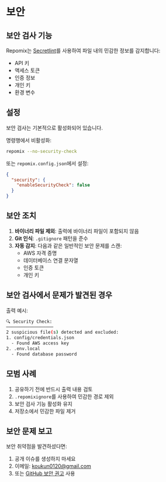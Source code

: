 # 보안

## 보안 검사 기능

Repomix는 [Secretlint](https://github.com/secretlint/secretlint)를 사용하여 파일 내의 민감한 정보를 감지합니다:
- API 키
- 액세스 토큰
- 인증 정보
- 개인 키
- 환경 변수

## 설정

보안 검사는 기본적으로 활성화되어 있습니다.

명령행에서 비활성화:
```bash
repomix --no-security-check
```

또는 `repomix.config.json`에서 설정:
```json
{
  "security": {
    "enableSecurityCheck": false
  }
}
```

## 보안 조치

1. **바이너리 파일 제외**: 출력에 바이너리 파일이 포함되지 않음
2. **Git 인식**: `.gitignore` 패턴을 준수
3. **자동 감지**: 다음과 같은 일반적인 보안 문제를 스캔:
    - AWS 자격 증명
    - 데이터베이스 연결 문자열
    - 인증 토큰
    - 개인 키

## 보안 검사에서 문제가 발견된 경우

출력 예시:
```bash
🔍 Security Check:
──────────────────
2 suspicious file(s) detected and excluded:
1. config/credentials.json
  - Found AWS access key
2. .env.local
  - Found database password
```

## 모범 사례

1. 공유하기 전에 반드시 출력 내용 검토
2. `.repomixignore`를 사용하여 민감한 경로 제외
3. 보안 검사 기능 활성화 유지
4. 저장소에서 민감한 파일 제거

## 보안 문제 보고

보안 취약점을 발견하셨다면:
1. 공개 이슈를 생성하지 마세요
2. 이메일: koukun0120@gmail.com
3. 또는 [GitHub 보안 권고](https://github.com/yamadashy/repomix/security/advisories/new) 사용
